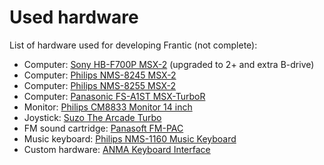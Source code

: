 # Used hardware

List of hardware used for developing Frantic (not complete):

- Computer: [Sony HB-F700P MSX-2](https://www.msx.org/wiki/Sony_HB-F700P) (upgraded to 2+ and extra B-drive)
- Computer: [Philips NMS-8245 MSX-2](https://www.msx.org/wiki/Philips_NMS_8245)
- Computer: [Philips NMS-8255 MSX-2](https://www.msx.org/wiki/Philips_NMS_8255)
- Computer: [Panasonic FS-A1ST MSX-TurboR](https://www.msx.org/wiki/Panasonic_FS-A1ST)
- Monitor: [Philips CM8833 Monitor 14 inch](https://www.nightfallcrew.com/12/09/2009/philips-cm8833-personal-monitor-the-best-multimedia-crt-monitorphilips-cm8833-personal-monitor-il-miglior-monitor-multimediale/)
- Joystick: [Suzo The Arcade Turbo](https://www.msx.org/wiki/Suzo_The_Arcade_Turbo)
- FM sound cartridge: [Panasoft FM-PAC](https://www.msx.org/wiki/Panasoft_FM-PAC)
- Music keyboard: [Philips NMS-1160 Music Keyboard](https://www.msx.org/wiki/Philips_NMS_1160)
- Custom hardware: [ANMA Keyboard Interface](https://www.msx.org/wiki/ANMA_Keyboard_Interface)



